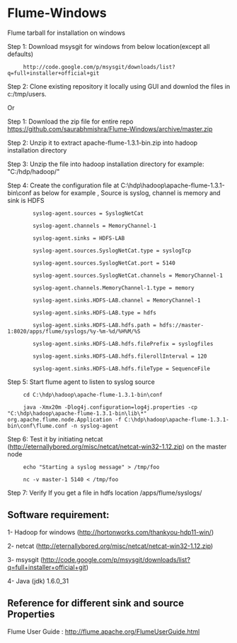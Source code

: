 Flume-Windows
=============

Flume tarball for installation on windows

Step 1: Download msysgit for windows from below location(except all defaults)

         http://code.google.com/p/msysgit/downloads/list?q=full+installer+official+git

Step 2: Clone existing repository it locally using GUI and downlod the files in c:/tmp/users.

Or 

Step 1: Download the zip file for entire repo https://github.com/saurabhmishra/Flume-Windows/archive/master.zip 
   
Step 2: Unzip it to extract apache-flume-1.3.1-bin.zip into hadoop installation directory

Step 3: Unzip the file into hadoop installation directory for example: "C:/hdp/hadoop/"

Step 4: Create the configuration file at C:\hdp\hadoop\apache-flume-1.3.1-bin\conf as below for example , Source is syslog, channel is memory and sink is HDFS

            syslog-agent.sources = SyslogNetCat
            
            syslog-agent.channels = MemoryChannel-1 
            
            syslog-agent.sinks = HDFS-LAB
            
            syslog-agent.sources.SyslogNetCat.type = syslogTcp
            
            syslog-agent.sources.SyslogNetCat.port = 5140
            
            syslog-agent.sources.SyslogNetCat.channels = MemoryChannel-1 
            
            syslog-agent.channels.MemoryChannel-1.type = memory
            
            syslog-agent.sinks.HDFS-LAB.channel = MemoryChannel-1
            
            syslog-agent.sinks.HDFS-LAB.type = hdfs 
            
            syslog-agent.sinks.HDFS-LAB.hdfs.path = hdfs://master-1:8020/apps/flume/syslogs/%y-%m-%d/%H%M/%S
            
            syslog-agent.sinks.HDFS-LAB.hdfs.filePrefix = syslogfiles
            
            syslog-agent.sinks.HDFS-LAB.hdfs.filerollInterval = 120
            
            syslog-agent.sinks.HDFS-LAB.hdfs.fileType = SequenceFile
            

Step 5: Start flume agent to listen to syslog source 

         cd C:\hdp\hadoop\apache-flume-1.3.1-bin\conf

         java -Xmx20m -Dlog4j.configuration=log4j.properties -cp "C:\hdp\hadoop\apache-flume-1.3.1-bin\lib\*" org.apache.flume.node.Application -f C:\hdp\hadoop\apache-flume-1.3.1-bin\conf\flume.conf -n syslog-agent
 
Step 6: Test it by initiating netcat (http://eternallybored.org/misc/netcat/netcat-win32-1.12.zip) on the master node

         echo "Starting a syslog message" > /tmp/foo
         
         nc -v master-1 5140 < /tmp/foo

Step 7: Verify If you get a file in hdfs location /apps/flume/syslogs/

Software requirement:
------------------------
1- Hadoop for windows (http://hortonworks.com/thankyou-hdp11-win/)

2- netcat (http://eternallybored.org/misc/netcat/netcat-win32-1.12.zip)

3- msysgit (http://code.google.com/p/msysgit/downloads/list?q=full+installer+official+git)

4- Java (jdk) 1.6.0_31

Reference for different sink and source Properties
-------------------------
Flume User Guide : http://flume.apache.org/FlumeUserGuide.html

